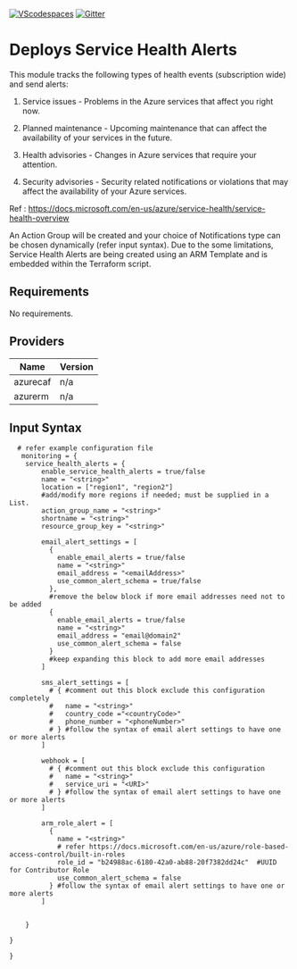 [![VScodespaces](https://img.shields.io/endpoint?url=https%3A%2F%2Faka.ms%2Fvso-badge)](https://online.visualstudio.com/environments/new?name=terraform-azurerm-caf-azure-firewall&repo=terraform-azurerm-caf-azure-firewall)
[![Gitter](https://badges.gitter.im/aztfmod/community.svg)](https://gitter.im/aztfmod/community?utm_source=badge&utm_medium=badge&utm_campaign=pr-badge)

# Deploys Service Health Alerts
This module tracks the following types of health events (subscription wide) and send alerts:

1. Service issues - Problems in the Azure services that affect you right now.

2. Planned maintenance - Upcoming maintenance that can affect the availability of your services in the future.

3. Health advisories - Changes in Azure services that require your attention. 

4. Security advisories - Security related notifications or violations that may affect the availability of your Azure services.

Ref : https://docs.microsoft.com/en-us/azure/service-health/service-health-overview

An Action Group will be created and your choice of Notifications type can be chosen dynamically (refer input syntax). 
Due to the some limitations, Service Health Alerts are being created using an ARM Template and is embedded within the Terraform script.




## Requirements

No requirements.

## Providers

| Name | Version |
|------|---------|
| azurecaf | n/a |
| azurerm | n/a |

##  Input Syntax
```hcl
  # refer example configuration file
   monitoring = {
    service_health_alerts = {
        enable_service_health_alerts = true/false
        name = "<string>"
        location = ["region1", "region2"] 
        #add/modify more regions if needed; must be supplied in a List.
        action_group_name = "<string>"
        shortname = "<string>"
        resource_group_key = "<string>"
        
        email_alert_settings = [
          {
            enable_email_alerts = true/false
            name = "<string>"        
            email_address = "<emailAddress>"
            use_common_alert_schema = true/false
          },
          #remove the below block if more email addresses need not to be added
          {
            enable_email_alerts = true/false
            name = "<string>"          
            email_address = "email@domain2"
            use_common_alert_schema = false
          }
          #keep expanding this block to add more email addresses
        ]
            
        sms_alert_settings = [
          # { #comment out this block exclude this configuration completely
          #   name = "<string>"       
          #   country_code ="<countryCode>"
          #   phone_number = "<phoneNumber>"
          # } #follow the syntax of email alert settings to have one or more alerts
        ]

        webhook = [
          # { #comment out this block exclude this configuration
          #   name = "<string>"         
          #   service_uri = "<URI>"
          # } #follow the syntax of email alert settings to have one or more alerts
        ]

        arm_role_alert = [
          {
            name = "<string>"          
            # refer https://docs.microsoft.com/en-us/azure/role-based-access-control/built-in-roles
            role_id = "b24988ac-6180-42a0-ab88-20f7382dd24c"  #UUID for Contributor Role
            use_common_alert_schema = false
          } #follow the syntax of email alert settings to have one or more alerts
        ]

    
    }
    
}
    
}
```

<!--- END_TF_DOCS --->